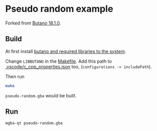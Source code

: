 # Pseudo random example

Forked from [Butano 18.1.0](https://github.com/GValiente/butano/tree/18.1.0/examples/text).

## Build

At first install [butano and required libraries to the system](https://gvaliente.github.io/butano/getting_started_wt.html).

Change `LIBBUTANO` in the [Makefile](./Makefile). Add this path to [.vscode/c_cpp_properties.json](.vscode/c_cpp_properties.json) too, (`configurations -> includePath`).

Then run

```bash
make
```

`pseudo-random.gba` would be built.

## Run

```bash
mgba-qt pseudo-random.gba
```

